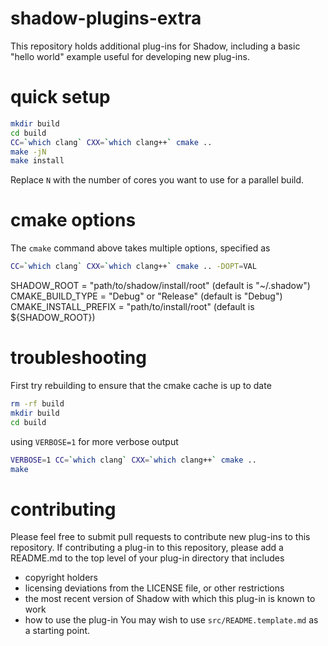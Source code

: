 shadow-plugins-extra
====================

This repository holds additional plug-ins for Shadow, including a basic "hello world" example useful for developing new plug-ins.

quick setup
===========

```bash
mkdir build
cd build
CC=`which clang` CXX=`which clang++` cmake ..
make -jN
make install
```

Replace `N` with the number of cores you want to use for a parallel build.

cmake options
=============

The `cmake` command above takes multiple options, specified as

```bash
CC=`which clang` CXX=`which clang++` cmake .. -DOPT=VAL
```

SHADOW_ROOT = "path/to/shadow/install/root" (default is "~/.shadow")
CMAKE_BUILD_TYPE = "Debug" or "Release" (default is "Debug")
CMAKE_INSTALL_PREFIX = "path/to/install/root" (default is ${SHADOW_ROOT})

troubleshooting
===============

First try rebuilding to ensure that the cmake cache is up to date

```bash
rm -rf build
mkdir build
cd build
```

using `VERBOSE=1` for more verbose output

```bash
VERBOSE=1 CC=`which clang` CXX=`which clang++` cmake ..
make
```

contributing
============

Please feel free to submit pull requests to contribute new plug-ins to
this repository. If contributing a plug-in to this repository, please
add a README.md to the top level of your plug-in directory that includes
  + copyright holders
  + licensing deviations from the LICENSE file, or other restrictions
  + the most recent version of Shadow with which this plug-in is known to work
  + how to use the plug-in
You may wish to use `src/README.template.md` as a starting point.
